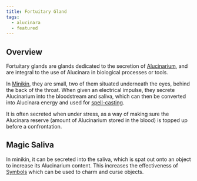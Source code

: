 ```yaml
---
title: Fortuitary Gland
tags:
  - alucinara
  - featured
---
```

## Overview
Fortuitary glands are glands dedicated to the secretion of [Alucinarium](phenomena/alucinara.md), and are integral to the use of Alucinara in biological processes or tools.

In [Minikin](species/fauna/minikin.md), they are small, two of them situated underneath the eyes, behind the back of the throat. When given an electrical impulse, they secrete Alucinarium into the bloodstream and saliva, which can then be converted into Alucinara energy and used for [spell-casting](phenomena/spell-casting.md).

It is often secreted when under stress, as a way of making sure the Alucinara reserve (amount of Alucinarium stored in the blood) is topped up before a confrontation.
## Magic Saliva
In minikin, it can be secreted into the saliva, which is spat out onto an object to increase its Alucinarium content. This increases the effectiveness of [Symbols](phenomena/symbols.md) which can be used to charm and curse objects.